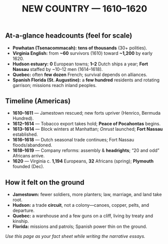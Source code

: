 ﻿---
title: NEW COUNTRY — 1610–1620
summary: Headcounts, settlement scale, and decade timeline for Virginia, the Hudson, Quebec, and Spanish Florida.
---

## At-a-glance headcounts (feel for scale)

- **Powhatan (Tsenacommacah):** **tens of thousands** (30+ polities).  
- **Virginia English:** from **~60** survivors (1610) toward **~1,200** by early 1620.  
- **Hudson estuary:** **0** European towns; **1–2** Dutch ships a year; **Fort Nassau** staffed by ~10–12 men (1614–1618).  
- **Quebec:** often **few dozen** French; survival depends on alliances.  
- **Spanish Florida (St. Augustine):** a **few hundred** residents and rotating garrison; missions reach inland peoples.

## Timeline (Americas)

- **1610–1611** — Jamestown rescued; new forts upriver (Henrico, Bermuda Hundred).  
- **1612–1614** — Tobacco export takes hold; **Peace of Pocahontas** begins.  
- **1613–1614** — Block winters at Manhattan; *Onrust* launched; **Fort Nassau** established.  
- **1616–1618** — Dutch seasonal trade continues; Fort Nassau floods/abandoned.  
- **1618–1619** — Company reforms: assembly & **headrights**; “20 and odd” Africans arrive.  
- **1620** — Virginia c. **1,194** Europeans, **32** Africans (spring); **Plymouth** founded (Dec).

## How it felt on the ground

- **Jamestown:** fewer soldiers, more planters; law, marriage, and land take root.  
- **Hudson:** a trade **circuit**, not a colony—canoes, copper, pelts, and departure.  
- **Quebec:** a warehouse and a few guns on a cliff, living by treaty and kinship.  
- **Florida:** missions and patrols; Spanish power thin on the ground.

*Use this page as your fact sheet while writing the narrative essays.*
